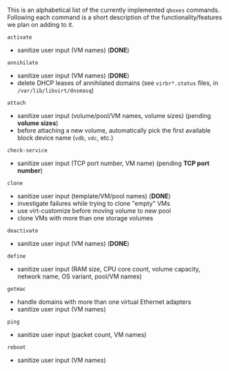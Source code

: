 This is an alphabetical list of the currently implemented `qboxes` commands. Following each command is a short description of the functionality/features we plan on adding to it.

`activate`
* sanitize user input (VM names) (__DONE__)

`annihilate`
* sanitize user input (VM names) (__DONE__)
* delete DHCP leases of annihilated domains (see `virbr*.status` files, in `/var/lib/libvirt/dnsmasq`)

`attach`
* sanitize user input (volume/pool/VM names, volume sizes) (pending __volume sizes__)
* before attaching a new volume, automatically pick the first available block device name (`vdb`, `vdc`, etc.)

`check-service`
* sanitize user input (TCP port number, VM name) (pending __TCP port number__)

`clone`
* sanitize user input (template/VM/pool names) (__DONE__)
* investigate failures while trying to clone "empty" VMs
* use virt-customize before moving volume to new pool
* clone VMs with more than one storage volumes

`deactivate`
* sanitize user input (VM names) (__DONE__)

`define`
* sanitize user input (RAM size, CPU core count, volume capacity, network name, OS variant, pool/VM names)

`getmac`
* handle domains with more than one virtual Ethernet adapters
* sanitize user input (VM names)

`ping`
* sanitize user input (packet count, VM names)

`reboot`
* sanitize user input (VM names)
